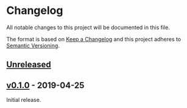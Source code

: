 # Changelog
All notable changes to this project will be documented in this file.

The format is based on [Keep a Changelog](http://keepachangelog.com/en/1.0.0/)
and this project adheres to [Semantic Versioning](http://semver.org/spec/v2.0.0.html).

## [Unreleased]

## [v0.1.0] - 2019-04-25
Initial release.

[Unreleased]: https://github.com/laysakura/succinct.rs/compare/v0.1.0...HEAD
[v0.1.0]: https://github.com/laysakura/fid-rs/compare/48fe478...v0.1.0

